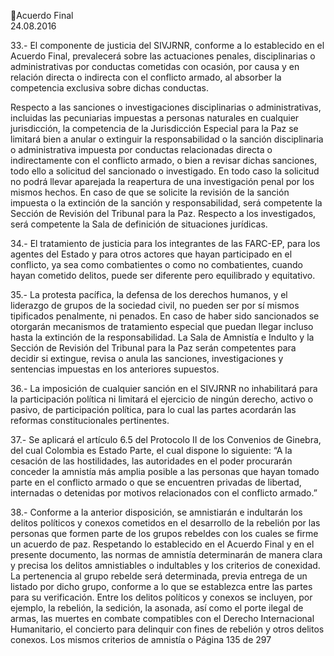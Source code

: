 Acuerdo Final  
24.08.2016  

 
33.- El componente de justicia del SIVJRNR, conforme a lo establecido en el Acuerdo Final, prevalecerá 
sobre las actuaciones penales, disciplinarias o administrativas por conductas cometidas con ocasión, por 
causa y en relación directa o indirecta con el conflicto armado, al absorber la competencia exclusiva sobre 
dichas conductas. 
 
Respecto  a  las  sanciones  o  investigaciones  disciplinarias  o  administrativas,  incluidas  las  pecuniarias 
impuestas a personas naturales en cualquier jurisdicción, la competencia de la Jurisdicción Especial para 
la Paz se limitará bien a anular o extinguir la responsabilidad o la sanción disciplinaria o administrativa 
impuesta por conductas relacionadas directa o indirectamente con el conflicto armado, o bien a revisar 
dichas sanciones, todo ello a solicitud del sancionado o investigado. En todo caso la solicitud no podrá 
llevar aparejada la reapertura de una investigación penal por los mismos hechos. En caso de que se solicite 
la  revisión  de  la  sanción  impuesta  o  la  extinción  de  la  sanción  y  responsabilidad,  será  competente  la 
Sección  de  Revisión  del  Tribunal  para  la  Paz.  Respecto  a  los  investigados,  será  competente  la  Sala  de 
definición de situaciones jurídicas. 
 
34.- El tratamiento de justicia para los integrantes de las FARC-EP, para los agentes del Estado y para otros 
actores que hayan participado en el conflicto, ya sea como combatientes o como no combatientes, cuando 
hayan cometido delitos, puede ser diferente pero equilibrado y equitativo.  
 
35.- La protesta pacífica, la defensa de los derechos humanos, y el liderazgo de grupos de la sociedad civil, 
no pueden ser por sí mismos tipificados penalmente, ni penados. En caso de haber sido sancionados se 
otorgarán  mecanismos  de  tratamiento  especial  que  puedan  llegar  incluso  hasta  la  extinción  de  la 
responsabilidad.  La  Sala  de  Amnistía  e  Indulto  y  la  Sección  de  Revisión  del  Tribunal  para  la  Paz  serán 
competentes para decidir si extingue, revisa o anula las sanciones, investigaciones y sentencias impuestas 
en los anteriores supuestos. 
 
36.-  La  imposición  de  cualquier  sanción  en  el  SIVJRNR  no  inhabilitará  para  la  participación  política  ni 
limitará el ejercicio de ningún derecho, activo o pasivo, de participación política, para lo cual las partes 
acordarán las reformas constitucionales pertinentes. 
 
37.- Se aplicará el artículo 6.5 del Protocolo II de los Convenios de Ginebra, del cual Colombia es Estado 
Parte,  el  cual  dispone  lo  siguiente:  “A  la  cesación  de  las  hostilidades,  las  autoridades  en  el  poder 
procurarán conceder la amnistía más amplia posible a las personas que hayan tomado parte en el conflicto 
armado o que se encuentren privadas de libertad, internadas o detenidas por motivos relacionados con 
el conflicto armado.” 
 
38.-  Conforme  a  la  anterior  disposición,  se  amnistiarán  e  indultarán  los  delitos  políticos  y  conexos 
cometidos en el desarrollo de la rebelión por las personas que formen parte de los grupos rebeldes con 
los cuales se firme un acuerdo de paz. Respetando lo establecido en el Acuerdo Final y en el presente 
documento, las normas de amnistía determinarán de manera clara y precisa los delitos amnistiables o 
indultables y los criterios de conexidad. La pertenencia al grupo rebelde será determinada, previa entrega 
de un listado por dicho grupo, conforme a lo que se establezca entre las partes para su verificación. Entre 
los delitos políticos y conexos se incluyen, por ejemplo, la rebelión, la sedición, la asonada, así como el 
porte ilegal de armas, las muertes en combate compatibles con el Derecho Internacional Humanitario, el 
concierto para delinquir con fines de rebelión y otros delitos conexos. Los mismos criterios de amnistía o 
Página 135 de 297 
 

